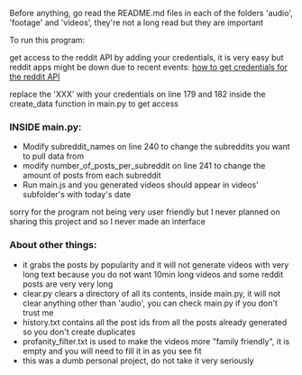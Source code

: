 Before anything, go read the README.md files in each of the folders 'audio', 'footage' and 'videos', they're not a long read but they are important

To run this program:

get access to the reddit API by adding your credentials, it is very easy but reddit apps might be down due to recent events: [how to get credentials for the reddit API](https://www.jcchouinard.com/reddit-api/)

replace the 'XXX' with your credentials on line 179 and 182 inside the create_data function in main.py to get access

### INSIDE main.py:
- Modify subreddit_names on line 240 to change the subreddits you want to pull data from
- modify number_of_posts_per_subreddit on line 241 to change the amount of posts from each subreddit
- Run main.js and you generated videos should appear in videos' subfolder's with today's date

sorry for the program not being very user friendly but I never planned on sharing this project and so I never made an interface

### About other things:
- it grabs the posts by popularity and it will not generate videos with very long text because you do not want 10min long videos and some reddit posts are very very long
- clear.py clears a directory of all its contents, inside main.py, it will not clear anything other than 'audio', you can check main.py if you don't trust me
- history.txt contains all the post ids from all the posts already generated so you don't create duplicates
- profanity_filter.txt is used to make the videos more "family friendly", it is empty and you will need to fill it in as you see fit
- this was a dumb personal project, do not take it very seriously
